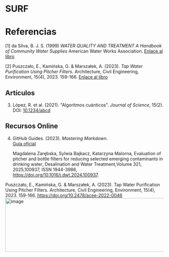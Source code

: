# SURF

# Referencias
[1] da Silva, B. J. S. (1999) *WATER QUALITY AND TREATMENT A Handbook of Community Water Supplies* American Water Works Association.
   [Enlace al libro](https://www.academia.edu/34870374/WATER_QUALITY_AND_TREATMENT_A_Handbook_of_Community_Water_Supplies_American_Water_Works_Association)  

[2] Puszczało, E., Kamińska, G. & Marszałek, A. (2023). *Tap Water Purification Using Pitcher Filters*. Architecture, Civil Engineering, Environment, 15(4), 2023. 159-166.
 [Enlace al libro]((https://doi.org/10.2478/acee-2022-0046))  

## Artículos
3. López, R. et al. (2021). "Algoritmos cuánticos". *Journal of Science*, 15(2).  
   DOI: [10.1234/abcd](https://doi.org/...)  

## Recursos Online
4. GitHub Guides. (2023). *Mastering Markdown*.  
   [Guía oficial](https://guides.github.com/features/mastering-markdown/)

   Magdalena Zarębska, Sylwia Bajkacz, Katarzyna Malorna, Evaluation of pitcher and bottle filters for reducing selected emerging contaminants in drinking water, Desalination and Water Treatment,Volume 321, 2025,100937, ISSN 1944-3986, https://doi.org/10.1016/j.dwt.2024.100937. 

Puszczało, E., Kamińska, G. & Marszałek, A. (2023). Tap Water Purification Using Pitcher Filters. Architecture, Civil Engineering, Environment, 15(4), 2023. 159-166. https://doi.org/10.2478/acee-2022-0046
<img width="4339" height="171" alt="image" src="https://github.com/user-attachments/assets/439c2368-d851-4a3d-82b9-fd0c4a8460dd" />
